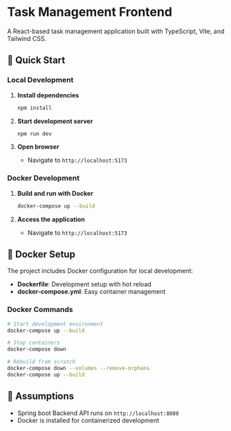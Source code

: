 # Task Management Frontend

A React-based task management application built with TypeScript, Vite, and Tailwind CSS.

## 🚀 Quick Start

### Local Development

1. **Install dependencies**
   ```bash
   npm install
   ```

2. **Start development server**
   ```bash
   npm run dev
   ```

3. **Open browser**
   - Navigate to `http://localhost:5173`

### Docker Development

1. **Build and run with Docker**
   ```bash
   docker-compose up --build
   ```

2. **Access the application**
   - Navigate to `http://localhost:5173`

## 🐳 Docker Setup

The project includes Docker configuration for local development:

- **Dockerfile**: Development setup with hot reload
- **docker-compose.yml**: Easy container management

### Docker Commands

```bash
# Start development environment
docker-compose up --build

# Stop containers
docker-compose down

# Rebuild from scratch
docker-compose down --volumes --remove-orphans
docker-compose up --build
```

## 📝 Assumptions

- Spring boot Backend API runs on `http://localhost:8080`
- Docker is installed for containerized development
